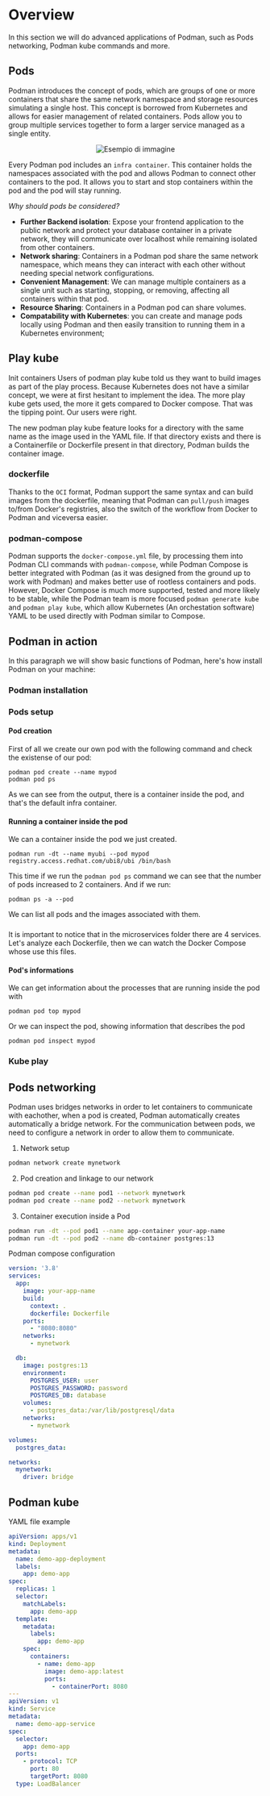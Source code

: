 # Overview
In this section we will do advanced applications of Podman, such as Pods networking, Podman kube commands and more.



## Pods

Podman introduces the concept of pods, which are groups of one or more containers that share the same network namespace and storage resources simulating a single host. This concept is borrowed from Kubernetes and allows for easier management of related containers. Pods allow you to group multiple services
together to form a larger service managed as a single entity.

<p align="center">
  <img src="images/pods.JPG" alt="Esempio di immagine" />
</p>

Every Podman pod includes an `infra container`. This container holds the namespaces associated with the pod and allows Podman to connect other containers to the pod. It allows you to start and stop containers within the pod and the pod will stay running.

*Why should pods be considered?*
 - **Further Backend isolation**: Expose your frontend application to the public network and protect your database container in a private network, they will communicate over localhost while remaining isolated from other containers.
 - **Network sharing**: Containers in a Podman pod share the same network namespace, which means they can interact with each other without needing special network configurations.
 - **Convenient Management**: We can manage multiple containers as a single unit such as starting, stopping, or removing, affecting all containers within that pod.
 - **Resource Sharing**: Containers in a Podman pod can share volumes.
 - **Compatability with Kubernetes**: you can create and manage pods locally using Podman and then easily transition to running them in a Kubernetes environment;


## Play kube
Init containers
Users of podman play kube told us they want to build images as part of the play process. Because Kubernetes does not have a similar concept, we were at first hesitant to implement the idea. The more play kube gets used, the more it gets compared to Docker compose. That was the tipping point. Our users were right.

The new podman play kube feature looks for a directory with the same name as the image used in the YAML file. If that directory exists and there is a Containerfile or Dockerfile present in that directory, Podman builds the container image.


















<yaml file-name>

### dockerfile
Thanks to the ```OCI``` format, Podman support the same syntax and can build images from the dockerfile, meaning that Podman can ```pull/push``` images to/from Docker's registries, also the switch of the workflow from Docker to Podman and viceversa easier. 


### podman-compose
Podman supports the ```docker-compose.yml``` file, by processing them into Podman CLI commands with ```podman-compose```, while Podman Compose is better integrated with Podman (as it was designed from the ground up to work with Podman) and makes better use of rootless containers and pods. However, Docker Compose is much more supported, tested and more likely to be stable, while the Podman team is more focused ```podman generate kube``` and ```podman play kube```, which allow Kubernetes (An orchestation software) YAML to be used directly with Podman similar to Compose.


## Podman in action
In this paragraph we will show basic functions of Podman, here's how install Podman on your machine:

### Podman installation


### Pods setup
#### Pod creation
First of all we create our own pod with the following command and check the existense of our pod:
```
podman pod create --name mypod
podman pod ps
```
As we can see from the output, there is a container inside the pod, and that's the default infra container.

#### Running a container inside the pod
We can a container inside the pod we just created.
```
podman run -dt --name myubi --pod mypod registry.access.redhat.com/ubi8/ubi /bin/bash
```
This time if we run the `podman pod ps` command we can see that the number of pods increased to 2 containers. And if we run:
```
podman ps -a --pod
```
We can list all pods and the images associated with them.
###


It is important to notice that in the microservices folder there are 4 services. Let's analyze each Dockerfile, then we can watch the Docker Compose whose use this files.

#### Pod's informations

We can get information about the processes that are running inside the pod with 
```
podman pod top mypod
```

Or we can inspect the pod, showing information that describes the pod
```
podman pod inspect mypod
```
### Kube play




## Pods networking
Podman uses bridges networks in order to let containers to communicate with eachother, when a pod is created, Podman automatically creates automatically a bridge network.
For the communication between pods, we need to configure a network in order to allow them to communicate.

1. Network setup
```bash
podman network create mynetwork
```

2. Pod creation and linkage to our network
```bash
podman pod create --name pod1 --network mynetwork
podman pod create --name pod2 --network mynetwork
```

3. Container execution inside a Pod
```bash
podman run -dt --pod pod1 --name app-container your-app-name
podman run -dt --pod pod2 --name db-container postgres:13
```

Podman compose configuration

```yaml
version: '3.8'
services:
  app:
    image: your-app-name
    build:
      context: .
      dockerfile: Dockerfile
    ports:
      - "8080:8080"
    networks:
      - mynetwork

  db:
    image: postgres:13
    environment:
      POSTGRES_USER: user
      POSTGRES_PASSWORD: password
      POSTGRES_DB: database
    volumes:
      - postgres_data:/var/lib/postgresql/data
    networks:
      - mynetwork

volumes:
  postgres_data:

networks:
  mynetwork:
    driver: bridge

```

## Podman kube
YAML file example

```yaml
apiVersion: apps/v1
kind: Deployment
metadata:
  name: demo-app-deployment
  labels:
    app: demo-app
spec:
  replicas: 1
  selector:
    matchLabels:
      app: demo-app
  template:
    metadata:
      labels:
        app: demo-app
    spec:
      containers:
        - name: demo-app
          image: demo-app:latest
          ports:
            - containerPort: 8080
---
apiVersion: v1
kind: Service
metadata:
  name: demo-app-service
spec:
  selector:
    app: demo-app
  ports:
    - protocol: TCP
      port: 80
      targetPort: 8080
  type: LoadBalancer
```

